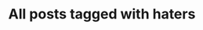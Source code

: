 ---
layout: tag
title: "All posts tagged with haters"
permalink: /weblog/tags/haters/
taxonomy: haters
---